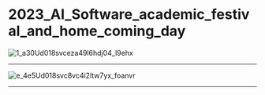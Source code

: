 # 2023_AI_Software_academic_festival_and_home_coming_day
![1_a30Ud018svceza49l6hdj04_l9ehx](https://github.com/sjc4197/2023_AI_Software_academic_festiva_and_home_coming_day/assets/63084925/37559fb4-5bbe-48ae-91ba-e8f194dfb2a1)

<hr>

![e_4e5Ud018svc8vc4i2ltw7yx_foanvr](https://github.com/sjc4197/2023_AI_Software_academic_festiva_and_home_coming_day/assets/63084925/4efef2fd-9017-4807-9cf3-f0a9f49fa0df)

<hr>
